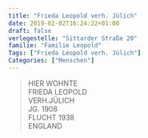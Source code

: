 ```yaml
---
title: "Frieda Leopold verh. Jülich"
date: 2019-02-02T16:24:22+01:00
draft: false
verlegestelle: "Sittarder Straße 20"
familie: "Familie Leopold"
Tags: ["Frieda Leopold verh. Jülich"]
Categories: ["Menschen"]
---
```


> HIER WOHNTE <br />
> FRIEDA LEOPOLD <br />
> VERH.JÜLICH <br />
> JG. 1908 <br />
> FLUCHT 1938 <br />
> ENGLAND <br />